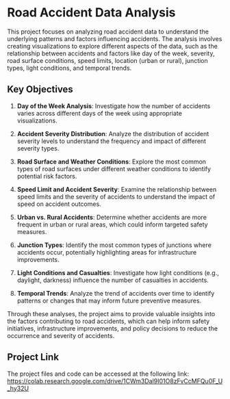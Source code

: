 # Road Accident Data Analysis

This project focuses on analyzing road accident data to understand the underlying patterns and factors influencing accidents. The analysis involves creating visualizations to explore different aspects of the data, such as the relationship between accidents and factors like day of the week, severity, road surface conditions, speed limits, location (urban or rural), junction types, light conditions, and temporal trends.

## Key Objectives

1. **Day of the Week Analysis**: Investigate how the number of accidents varies across different days of the week using appropriate visualizations.

2. **Accident Severity Distribution**: Analyze the distribution of accident severity levels to understand the frequency and impact of different severity types.

3. **Road Surface and Weather Conditions**: Explore the most common types of road surfaces under different weather conditions to identify potential risk factors.

4. **Speed Limit and Accident Severity**: Examine the relationship between speed limits and the severity of accidents to understand the impact of speed on accident outcomes.

5. **Urban vs. Rural Accidents**: Determine whether accidents are more frequent in urban or rural areas, which could inform targeted safety measures.

6. **Junction Types**: Identify the most common types of junctions where accidents occur, potentially highlighting areas for infrastructure improvements.

7. **Light Conditions and Casualties**: Investigate how light conditions (e.g., daylight, darkness) influence the number of casualties in accidents.

8. **Temporal Trends**: Analyze the trend of accidents over time to identify patterns or changes that may inform future preventive measures.

Through these analyses, the project aims to provide valuable insights into the factors contributing to road accidents, which can help inform safety initiatives, infrastructure improvements, and policy decisions to reduce the occurrence and severity of accidents.

## Project Link

The project files and code can be accessed at the following link: https://colab.research.google.com/drive/1CWm3Dal9I01O8zFvCcMFQu0F_U_hy32U
